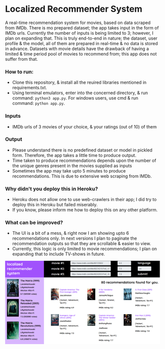 # Localized Recommender System
A real-time recommendation system for movies, based on data scraped from IMDb. 
There is mo prepared dataset; the app takes input in the form of IMDb urls.
Currently the number of inputs is being limited to 3; however, I plan on expanding that.
This is truly end-to-end in nature; the dataset, user profile & the model, all of them are prepared in real-time & no data is stored in advance. 
Datasets with movie details have the drawback of having a limited & time period pool of movies to recommend from; this app does not suffer from that.


### How to run:
- Clone this repository, & install all the reuired libraries mentioned in requirements.txt.
- Using terminal emulators, enter into the concerned directory, & run command: <code>python3 app.py</code>. For windows users, use cmd & run command: <code>python app.py</code>.

### Inputs
- IMDb urls of 3 movies of your choice, & your ratings (out of 10) of them

### Output
- Please understand there is no predefined dataset or model in pickled form. Therefore, the app takes a little time to produce output.
- Time taken to produce recommendations depends upon the number of the unique genres present in the movies supplied as inputs
- Sometimes the app may take upto 5 minutes to produce recommendations. This is due to extensive web scraping from IMDb.

### Why didn't you deploy this in Heroku?
- Heroku does not allow one to use web-crawlers in their app; I did try to deploy this in Heroku but failed miserably.
- If you know, please inform me how to deploy this on any other platform.

### What can be improved?
- The UI is a bit of a mess, & right now I am showing upto 6 recommendations only. In next versions I plan to paginate the recommendation outputs so that they are scrollable & easier to view.
- Currently, this logic is only limited to movie recommendations; I plan on expanding that to include TV-shows in future.

![](CS.png)
